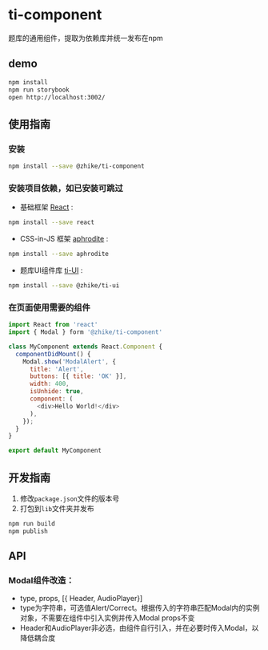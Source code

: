 # ti-component
题库的通用组件，提取为依赖库并统一发布在npm

## demo

```bash
npm install
npm run storybook
open http://localhost:3002/
```

## 使用指南

### 安装

```bash
npm install --save @zhike/ti-component
```

### 安装项目依赖，如已安装可跳过

*  基础框架 [React][1] :
```bash
npm install --save react
```
*  CSS-in-JS 框架 [aphrodite][2] :
```bash
npm install --save aphrodite
```
*  题库UI组件库 [ti-UI][3] :
```bash
npm install --save @zhike/ti-ui
```

### 在页面使用需要的组件

```javascript
import React from 'react'
import { Modal } form '@zhike/ti-component'

class MyComponent extends React.Component {
  componentDidMount() {
    Modal.show('ModalAlert', {
      title: 'Alert',
      buttons: [{ title: 'OK' }],
      width: 400,
      isUnhide: true,
      component: (
        <div>Hello World!</div>
      ),
    });
  }
}

export default MyComponent
```

## 开发指南

1. 修改`package.json`文件的版本号
2. 打包到`lib`文件夹并发布

```bash
npm run build
npm publish
```

## API

### Modal组件改造：
* type, props, [{ Header, AudioPlayer}]
* type为字符串，可选值Alert/Correct。根据传入的字符串匹配Modal内的实例对象，不需要在组件中引入实例并传入Modal
props不变
* Header和AudioPlayer非必选，由组件自行引入，并在必要时传入Modal，以降低耦合度

[1]: https://github.com/facebook/react
[2]: https://github.com/Khan/aphrodite
[3]: https://github.com/zhike-team/ti-UI
